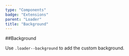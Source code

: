 ```yaml
---
type: "Components"
badge: "Extensions"
parent: "Loader"
title: "Background"
---
```


##Background

Use `.loader--background` to add the custom background.

<demo>
  <demovanilla src="vanilla/components/loader/background-spinner">
  </demovanilla>
  <demovanilla src="vanilla/components/loader/background-direction">
  </demovanilla>
  <demovanilla src="vanilla/components/loader/background-size">
  </demovanilla>
</demo>
